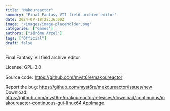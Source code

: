 ```yaml
---
title: "Makoureactor"
summary: "Final Fantasy VII field archive editor"
date: 2024-07-18T22:36:00Z
image: "/images/image-placeholder.png"
categories: ["Games"]
authors: ["Jérôme Arzel"]
tags: ["Official"]
draft: false
---
```


Final Fantasy VII field archive editor

License: GPL-3.0

Source code: <https://github.com/myst6re/makoureactor>

Report the bug: <https://github.com/myst6re/makoureactor/issues/new>  
Download: <https://github.com/myst6re/makoureactor/releases/download/continuous/makoureactor-continuous-gui-linux64.AppImage>
